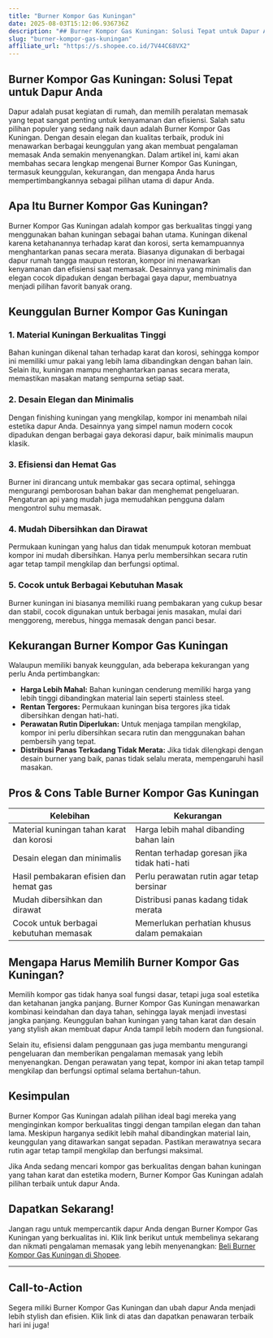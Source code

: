 ```yaml
---
title: "Burner Kompor Gas Kuningan"
date: 2025-08-03T15:12:06.936736Z
description: "## Burner Kompor Gas Kuningan: Solusi Tepat untuk Dapur Anda..."
slug: "burner-kompor-gas-kuningan"
affiliate_url: "https://s.shopee.co.id/7V44C68VX2"
---
```

## Burner Kompor Gas Kuningan: Solusi Tepat untuk Dapur Anda

Dapur adalah pusat kegiatan di rumah, dan memilih peralatan memasak yang tepat sangat penting untuk kenyamanan dan efisiensi. Salah satu pilihan populer yang sedang naik daun adalah Burner Kompor Gas Kuningan. Dengan desain elegan dan kualitas terbaik, produk ini menawarkan berbagai keunggulan yang akan membuat pengalaman memasak Anda semakin menyenangkan. Dalam artikel ini, kami akan membahas secara lengkap mengenai Burner Kompor Gas Kuningan, termasuk keunggulan, kekurangan, dan mengapa Anda harus mempertimbangkannya sebagai pilihan utama di dapur Anda.

## Apa Itu Burner Kompor Gas Kuningan?

Burner Kompor Gas Kuningan adalah kompor gas berkualitas tinggi yang menggunakan bahan kuningan sebagai bahan utama. Kuningan dikenal karena ketahanannya terhadap karat dan korosi, serta kemampuannya menghantarkan panas secara merata. Biasanya digunakan di berbagai dapur rumah tangga maupun restoran, kompor ini menawarkan kenyamanan dan efisiensi saat memasak. Desainnya yang minimalis dan elegan cocok dipadukan dengan berbagai gaya dapur, membuatnya menjadi pilihan favorit banyak orang.

## Keunggulan Burner Kompor Gas Kuningan

### 1. Material Kuningan Berkualitas Tinggi

Bahan kuningan dikenal tahan terhadap karat dan korosi, sehingga kompor ini memiliki umur pakai yang lebih lama dibandingkan dengan bahan lain. Selain itu, kuningan mampu menghantarkan panas secara merata, memastikan masakan matang sempurna setiap saat.

### 2. Desain Elegan dan Minimalis

Dengan finishing kuningan yang mengkilap, kompor ini menambah nilai estetika dapur Anda. Desainnya yang simpel namun modern cocok dipadukan dengan berbagai gaya dekorasi dapur, baik minimalis maupun klasik.

### 3. Efisiensi dan Hemat Gas

Burner ini dirancang untuk membakar gas secara optimal, sehingga mengurangi pemborosan bahan bakar dan menghemat pengeluaran. Pengaturan api yang mudah juga memudahkan pengguna dalam mengontrol suhu memasak.

### 4. Mudah Dibersihkan dan Dirawat

Permukaan kuningan yang halus dan tidak menumpuk kotoran membuat kompor ini mudah dibersihkan. Hanya perlu membersihkan secara rutin agar tetap tampil mengkilap dan berfungsi optimal.

### 5. Cocok untuk Berbagai Kebutuhan Masak

Burner kuningan ini biasanya memiliki ruang pembakaran yang cukup besar dan stabil, cocok digunakan untuk berbagai jenis masakan, mulai dari menggoreng, merebus, hingga memasak dengan panci besar.

## Kekurangan Burner Kompor Gas Kuningan

Walaupun memiliki banyak keunggulan, ada beberapa kekurangan yang perlu Anda pertimbangkan:

- **Harga Lebih Mahal:** Bahan kuningan cenderung memiliki harga yang lebih tinggi dibandingkan material lain seperti stainless steel.
- **Rentan Tergores:** Permukaan kuningan bisa tergores jika tidak dibersihkan dengan hati-hati.
- **Perawatan Rutin Diperlukan:** Untuk menjaga tampilan mengkilap, kompor ini perlu dibersihkan secara rutin dan menggunakan bahan pembersih yang tepat.
- **Distribusi Panas Terkadang Tidak Merata:** Jika tidak dilengkapi dengan desain burner yang baik, panas tidak selalu merata, mempengaruhi hasil masakan.

## Pros & Cons Table Burner Kompor Gas Kuningan

| Kelebihan | Kekurangan |
|------------------------------|------------------------------|
| Material kuningan tahan karat dan korosi | Harga lebih mahal dibanding bahan lain |
| Desain elegan dan minimalis | Rentan terhadap goresan jika tidak hati-hati |
| Hasil pembakaran efisien dan hemat gas | Perlu perawatan rutin agar tetap bersinar |
| Mudah dibersihkan dan dirawat | Distribusi panas kadang tidak merata |
| Cocok untuk berbagai kebutuhan memasak | Memerlukan perhatian khusus dalam pemakaian |

## Mengapa Harus Memilih Burner Kompor Gas Kuningan?

Memilih kompor gas tidak hanya soal fungsi dasar, tetapi juga soal estetika dan ketahanan jangka panjang. Burner Kompor Gas Kuningan menawarkan kombinasi keindahan dan daya tahan, sehingga layak menjadi investasi jangka panjang. Keunggulan bahan kuningan yang tahan karat dan desain yang stylish akan membuat dapur Anda tampil lebih modern dan fungsional.

Selain itu, efisiensi dalam penggunaan gas juga membantu mengurangi pengeluaran dan memberikan pengalaman memasak yang lebih menyenangkan. Dengan perawatan yang tepat, kompor ini akan tetap tampil mengkilap dan berfungsi optimal selama bertahun-tahun.

## Kesimpulan

Burner Kompor Gas Kuningan adalah pilihan ideal bagi mereka yang menginginkan kompor berkualitas tinggi dengan tampilan elegan dan tahan lama. Meskipun harganya sedikit lebih mahal dibandingkan material lain, keunggulan yang ditawarkan sangat sepadan. Pastikan merawatnya secara rutin agar tetap tampil mengkilap dan berfungsi maksimal.

Jika Anda sedang mencari kompor gas berkualitas dengan bahan kuningan yang tahan karat dan estetika modern, Burner Kompor Gas Kuningan adalah pilihan terbaik untuk dapur Anda.

## Dapatkan Sekarang!  

Jangan ragu untuk mempercantik dapur Anda dengan Burner Kompor Gas Kuningan yang berkualitas ini. Klik link berikut untuk membelinya sekarang dan nikmati pengalaman memasak yang lebih menyenangkan: [Beli Burner Kompor Gas Kuningan di Shopee](https://s.shopee.co.id/7V44C68VX2).

---

## Call-to-Action

Segera miliki Burner Kompor Gas Kuningan dan ubah dapur Anda menjadi lebih stylish dan efisien. Klik link di atas dan dapatkan penawaran terbaik hari ini juga!